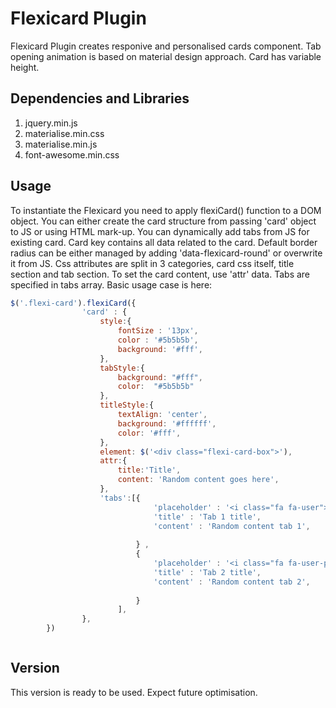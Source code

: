 # Flexicard Plugin


Flexicard Plugin creates responive and personalised cards component. 
Tab opening animation is based on material design approach. Card has variable height.

## Dependencies and Libraries 

1. jquery.min.js
2. materialise.min.css
3. materialise.min.js
4. font-awesome.min.css

## Usage

To instantiate the Flexicard you need to apply flexiCard() function to a DOM object.
You can either create the card structure from passing 'card' object to JS or using HTML mark-up.
You can dynamically  add tabs from JS for existing card. Card key contains all data related to the card. 
Default border radius can be either managed by adding 'data-flexicard-round' or overwrite it from JS.
Css  attributes are split in 3 categories, card css itself, title section and tab section.
To set the card content, use 'attr' data.
Tabs are specified in tabs array.
Basic usage case is here:

```javascript
$('.flexi-card').flexiCard({
				'card' : {
				   	style:{
						fontSize : '13px',
						color : '#5b5b5b',
						background: '#fff',
					},
				  	tabStyle:{
						background: "#fff",
						color:  "#5b5b5b"
					},
			 	  	titleStyle:{
			 	  		textAlign: 'center',
						background: '#ffffff',
						color: '#fff',
					},
					element: $('<div class="flexi-card-box">'),
					attr:{
					 	title:'Title',
						content: 'Random content goes here',
					},
					'tabs':[{
								'placeholder' : '<i class="fa fa-user"></i>',
								'title' : 'Tab 1 title',
								'content' : 'Random content tab 1',
							 
							} ,
					 		{
								'placeholder' : '<i class="fa fa-user-plus"></i>',
								'title' : 'Tab 2 title',
								'content' : 'Random content tab 2',
							 
							}
						],
				},
		})



```
## Version

This version is ready to be used.
Expect future optimisation.

